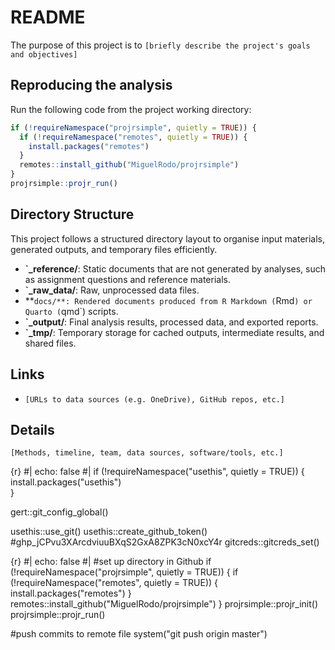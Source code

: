 # README

The purpose of this project is to
`[briefly describe the project's goals and objectives]`

## Reproducing the analysis

Run the following code from the project working directory:

```r
if (!requireNamespace("projrsimple", quietly = TRUE)) {
  if (!requireNamespace("remotes", quietly = TRUE)) {
    install.packages("remotes")
  }
  remotes::install_github("MiguelRodo/projrsimple")
}
projrsimple::projr_run()
```

<!--
Change the above instructions, e.g. specify non-default parameters or
another approach entirely
-->

## Directory Structure

This project follows a structured directory layout to organise input
materials, generated outputs, and temporary files efficiently.

- **`_reference/**: Static documents that are not generated by analyses,
  such as assignment questions and reference materials.
- **`_raw_data/**: Raw, unprocessed data files.
- **`docs/**: Rendered documents produced from R Markdown (`Rmd`) or
  Quarto (`qmd`) scripts.
- **`_output/**: Final analysis results, processed data, and exported
  reports.
- **`_tmp/**: Temporary storage for cached outputs, intermediate
  results, and shared files.

## Links

- `[URLs to data sources (e.g. OneDrive), GitHub repos, etc.]`

## Details

`[Methods, timeline, team, data sources, software/tools, etc.]`

{r}
#| echo: false
#| 
if (!requireNamespace("usethis", quietly = TRUE)) {  
    install.packages("usethis")  
}

gert::git_config_global()

usethis::use_git()
usethis::create_github_token()
#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
gitcreds::gitcreds_set()


{r}
#| echo: false
#| #set up directory in Github 
if (!requireNamespace("projrsimple", quietly = TRUE)) {
  if (!requireNamespace("remotes", quietly = TRUE)) {
    install.packages("remotes")
  }
  remotes::install_github("MiguelRodo/projrsimple")
}
projrsimple::projr_init()
projrsimple::projr_run()

#push commits to remote file
system("git push origin master")